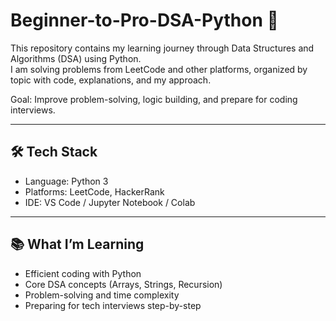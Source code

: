 # Beginner-to-Pro-DSA-Python 🚀

This repository contains my learning journey through Data Structures and Algorithms (DSA) using Python.  
I am solving problems from LeetCode and other platforms, organized by topic with code, explanations, and my approach.

Goal: Improve problem-solving, logic building, and prepare for coding interviews.

---

## 🛠️ Tech Stack
- Language: Python 3
- Platforms: LeetCode, HackerRank
- IDE: VS Code / Jupyter Notebook / Colab

---

## 📚 What I’m Learning
- Efficient coding with Python
- Core DSA concepts (Arrays, Strings, Recursion)
- Problem-solving and time complexity
- Preparing for tech interviews step-by-step


